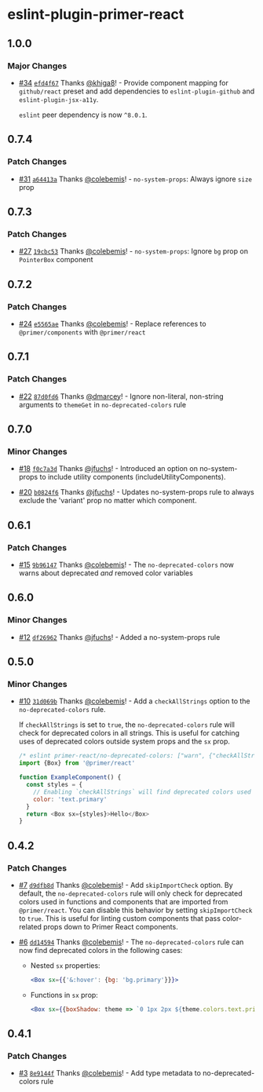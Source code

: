 # eslint-plugin-primer-react

## 1.0.0

### Major Changes

- [#34](https://github.com/primer/eslint-plugin-primer-react/pull/34) [`efd4f67`](https://github.com/primer/eslint-plugin-primer-react/commit/efd4f675d8c24b74e7fd0bcfb4524b42ed3378ea) Thanks [@khiga8](https://github.com/khiga8)! - Provide component mapping for `github/react` preset and add dependencies to `eslint-plugin-github` and `eslint-plugin-jsx-a11y`.

  `eslint` peer dependency is now `^8.0.1`.

## 0.7.4

### Patch Changes

- [#31](https://github.com/primer/eslint-plugin-primer-react/pull/31) [`a64413a`](https://github.com/primer/eslint-plugin-primer-react/commit/a64413aef359e8f16ca088f1975c5e2411c5ffb3) Thanks [@colebemis](https://github.com/colebemis)! - `no-system-props`: Always ignore `size` prop

## 0.7.3

### Patch Changes

- [#27](https://github.com/primer/eslint-plugin-primer-react/pull/27) [`19cbc53`](https://github.com/primer/eslint-plugin-primer-react/commit/19cbc530471f11c4c053ce830e23cb72f36b2c16) Thanks [@colebemis](https://github.com/colebemis)! - `no-system-props`: Ignore `bg` prop on `PointerBox` component

## 0.7.2

### Patch Changes

- [#24](https://github.com/primer/eslint-plugin-primer-react/pull/24) [`e5565ae`](https://github.com/primer/eslint-plugin-primer-react/commit/e5565ae890f55927c0b1dd96d8943efc1e0bbbfa) Thanks [@colebemis](https://github.com/colebemis)! - Replace references to `@primer/components` with `@primer/react`

## 0.7.1

### Patch Changes

- [#22](https://github.com/primer/eslint-plugin-primer-react/pull/22) [`87d0fd6`](https://github.com/primer/eslint-plugin-primer-react/commit/87d0fd6af8a18a2a570c3770571b16fe3b5c3a30) Thanks [@dmarcey](https://github.com/dmarcey)! - Ignore non-literal, non-string arguments to `themeGet` in `no-deprecated-colors` rule

## 0.7.0

### Minor Changes

- [#18](https://github.com/primer/eslint-plugin-primer-react/pull/18) [`f0c7a3d`](https://github.com/primer/eslint-plugin-primer-react/commit/f0c7a3d1ab1d60df2c95b86c80d930d6ef15bde1) Thanks [@jfuchs](https://github.com/jfuchs)! - Introduced an option on no-system-props to include utility components (includeUtilityComponents).

* [#20](https://github.com/primer/eslint-plugin-primer-react/pull/20) [`b0824f6`](https://github.com/primer/eslint-plugin-primer-react/commit/b0824f6c7c69cdf7d70d831626be37f606d70f73) Thanks [@jfuchs](https://github.com/jfuchs)! - Updates no-system-props rule to always exclude the 'variant' prop no matter which component.

## 0.6.1

### Patch Changes

- [#15](https://github.com/primer/eslint-plugin-primer-react/pull/15) [`9b96147`](https://github.com/primer/eslint-plugin-primer-react/commit/9b961478993972a584428d13c5bb792635c2c622) Thanks [@colebemis](https://github.com/colebemis)! - The `no-deprecated-colors` now warns about deprecated _and_ removed color variables

## 0.6.0

### Minor Changes

- [#12](https://github.com/primer/eslint-plugin-primer-react/pull/12) [`df26962`](https://github.com/primer/eslint-plugin-primer-react/commit/df269623f3430066ea6440042da13932e3e35bc4) Thanks [@jfuchs](https://github.com/jfuchs)! - Added a no-system-props rule

## 0.5.0

### Minor Changes

- [#10](https://github.com/primer/eslint-plugin-primer-react/pull/10) [`31d069b`](https://github.com/primer/eslint-plugin-primer-react/commit/31d069b0d210c53862de30757ecdfd2222e098b5) Thanks [@colebemis](https://github.com/colebemis)! - Add a `checkAllStrings` option to the `no-deprecated-colors` rule.

  If `checkAllStrings` is set to `true`, the `no-deprecated-colors` rule will check for deprecated colors in all strings. This is useful for catching uses of deprecated colors outside system props and the `sx` prop.

  ```js
  /* eslint primer-react/no-deprecated-colors: ["warn", {"checkAllStrings": true}] */
  import {Box} from '@primer/react'

  function ExampleComponent() {
    const styles = {
      // Enabling `checkAllStrings` will find deprecated colors used like this:
      color: 'text.primary'
    }
    return <Box sx={styles}>Hello</Box>
  }
  ```

## 0.4.2

### Patch Changes

- [#7](https://github.com/primer/eslint-plugin-primer-react/pull/7) [`d9dfb8d`](https://github.com/primer/eslint-plugin-primer-react/commit/d9dfb8de6d6dc42efe606517db7a0dd90d5c5578) Thanks [@colebemis](https://github.com/colebemis)! - Add `skipImportCheck` option. By default, the `no-deprecated-colors` rule will only check for deprecated colors used in functions and components that are imported from `@primer/react`. You can disable this behavior by setting `skipImportCheck` to `true`. This is useful for linting custom components that pass color-related props down to Primer React components.

* [#6](https://github.com/primer/eslint-plugin-primer-react/pull/6) [`dd14594`](https://github.com/primer/eslint-plugin-primer-react/commit/dd14594b05e4d800baa76771f5b911d77352a983) Thanks [@colebemis](https://github.com/colebemis)! - The `no-deprecated-colors` rule can now find deprecated colors in the following cases:

  - Nested `sx` properties:

    ```jsx
    <Box sx={{'&:hover': {bg: 'bg.primary'}}}>
    ```

  - Functions in `sx` prop:

    ```jsx
    <Box sx={{boxShadow: theme => `0 1px 2px ${theme.colors.text.primary}`}}>
    ```

## 0.4.1

### Patch Changes

- [#3](https://github.com/primer/eslint-plugin-primer-react/pull/3) [`8e9144f`](https://github.com/primer/eslint-plugin-primer-react/commit/8e9144fd7a9ff1bb99878dca61621351026ddc82) Thanks [@colebemis](https://github.com/colebemis)! - Add type metadata to no-deprecated-colors rule
